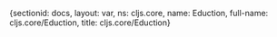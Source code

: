 {sectionid: docs, layout: var, ns: cljs.core, name: Eduction, full-name: cljs.core/Eduction,
  title: cljs.core/Eduction}
